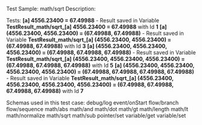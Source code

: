 Test Sample: math/sqrt
Description: 

Tests:
	**[a] 4556.23400 = 67.49988** - Result saved in Variable **TestResult_math/sqrt_[a] 4556.23400 = 67.49988** with Id **1**
	**[a] (4556.23400, 4556.23400) = (67.49988, 67.49988)** - Result saved in Variable **TestResult_math/sqrt_[a] (4556.23400, 4556.23400) = (67.49988, 67.49988)** with Id **3**
	**[a] (4556.23400, 4556.23400, 4556.23400) = (67.49988, 67.49988, 67.49988)** - Result saved in Variable **TestResult_math/sqrt_[a] (4556.23400, 4556.23400, 4556.23400) = (67.49988, 67.49988, 67.49988)** with Id **5**
	**[a] (4556.23400, 4556.23400, 4556.23400, 4556.23400) = (67.49988, 67.49988, 67.49988, 67.49988)** - Result saved in Variable **TestResult_math/sqrt_[a] (4556.23400, 4556.23400, 4556.23400, 4556.23400) = (67.49988, 67.49988, 67.49988, 67.49988)** with Id **7**

Schemas used in this test case:
	debug/log
	event/onStart
	flow/branch
	flow/sequence
	math/abs
	math/and
	math/dot
	math/gt
	math/length
	math/lt
	math/normalize
	math/sqrt
	math/sub
	pointer/set
	variable/get
	variable/set
